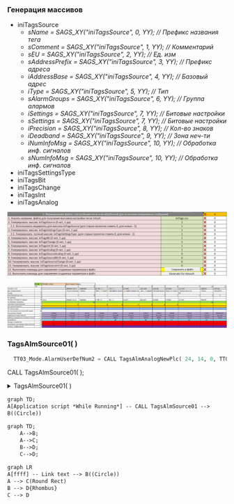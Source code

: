 ### Генерация массивов
- iniTagsSource 
  - *sName = SAGS_XY("iniTagsSource", 0, YY);     // Префикс названия тега*
  - *sComment = SAGS_XY("iniTagsSource", 1, YY);  // Комментарий*
  - *sEU = SAGS_XY("iniTagsSource", 2, YY);       // Ед. изм*
  - *sAddressPrefix = SAGS_XY("iniTagsSource", 3, YY);       // Префикс адреса*
  - *iAddressBase = SAGS_XY("iniTagsSource", 4, YY);       // Базовый адрес*
  - *iType = SAGS_XY("iniTagsSource", 5, YY);       // Тип*
  - *sAlarmGroups = SAGS_XY("iniTagsSource", 6, YY);       // Группа алармов*
  - *iSettings = SAGS_XY("iniTagsSource", 7, YY);       // Битовые настройки*
  - *sSettings = SAGS_XY("iniTagsSource", 7, YY);       // Битовые настройки*
  - *iPrecision = SAGS_XY("iniTagsSource", 8, YY);       // Кол-во знаков*
  - *iDeadband = SAGS_XY("iniTagsSource", 9, YY);       // Зона неч-ти*
  - *iNumInfoMsg = SAGS_XY("iniTagsSource", 10, YY);       // Обработка инф. сигналов*
  - *sNumInfoMsg = SAGS_XY("iniTagsSource", 10, YY);       // Обработка инф. сигналов*
- iniTagsSettingsType
- iniTagsBit
- iniTagsChange
- iniTagsInt
- iniTagsAnalog

![Alt text](https://github.com/evlsb/test_md/blob/main/2.png?raw=true "Генерация массивов")


![Alt text](https://github.com/evlsb/test_md/blob/main/1.png?raw=true "a title")

### TagsAlmSource01( )
```python
  TT03_Mode.AlarmUserDefNum2 = CALL TagsAlmAnalogNewPlc( 24, 14, 0, TT03_Mode.Quality, TT03_Mode, TT03_Mode.AlarmUserDefNum2, TT03_LoLo, TT03_Lo, TT03_Hi, TT03_HiHi, TT03, TT03_Settings);
``` 



CALL TagsAlmSource01( );

<details>
  <summary>
    TagsAlmSource01( )
  </summary> ```Optional information to help a user be more successful.```
</details>

```mermaid
graph TD;
A[Application script *While Running*] -- CALL TagsAlmSource01 --> B((Circle))
```


```mermaid
graph TD;
    A-->B;
    A-->C;
    B-->D;
    C-->D;
```


```mermaid
graph LR
A[ffff] -- Link text --> B((Circle))
A --> C(Round Rect)
B --> D{Rhombus}
C --> D
```
